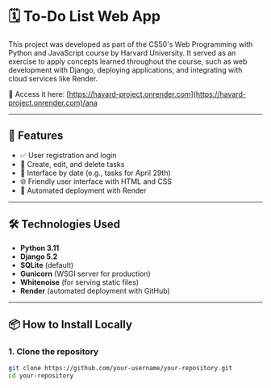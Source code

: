 # 🗓️ To-Do List Web App

This project was developed as part of the CS50's Web Programming with Python and JavaScript course by Harvard University. It served as an exercise to apply concepts learned throughout the course, such as web development with Django, deploying applications, and integrating with cloud services like Render.


🔗 Access it here: [https://havard-project.onrender.com](https://havard-project.onrender.com)/ana

---

## 📌 Features

- ✅ User registration and login
- 📝 Create, edit, and delete tasks
- 📅 Interface by date (e.g., tasks for April 29th)
- 🌐 Friendly user interface with HTML and CSS
- 🚀 Automated deployment with Render

---

## 🛠️ Technologies Used

- **Python 3.11**
- **Django 5.2**
- **SQLite** (default)
- **Gunicorn** (WSGI server for production)
- **Whitenoise** (for serving static files)
- **Render** (automated deployment with GitHub)

---

## 📦 How to Install Locally

### 1. Clone the repository

```bash
git clone https://github.com/your-username/your-repository.git
cd your-repository
